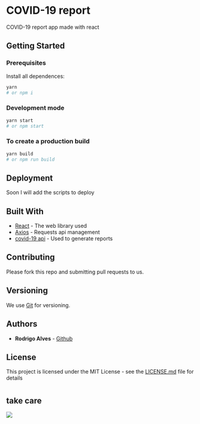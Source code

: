 # COVID-19 report

COVID-19 report app made with react

## Getting Started

### Prerequisites

Install all dependences:

```bash
yarn
# or npm i
```

### Development mode

```bash 
yarn start
# or npm start
```

### To create a production build

```bash
yarn build
# or npm run build
```

## Deployment

Soon I will add the scripts to deploy

## Built With

* [React](https://reactjs.org/) - The web library used
* [Axios](https://github.com/axios/axios) - Requests api management
* [covid-19 api](https://covid19.mathdro.id/api) - Used to generate reports

## Contributing

Please fork this repo and submitting pull requests to us.

## Versioning

We use [Git](https://git-scm.com/) for versioning. 
<!---
For the versions available, see the [tags on this repository](https://github.com/your/project/tags). 
-->


## Authors

* **Rodrigo Alves** - [Github](https://github.com/profalves)

<!--
See also the list of [contributors](https://github.com/your/project/contributors) who participated in this project.
-->

## License

This project is licensed under the MIT License - see the [LICENSE.md](LICENSE.md) file for details


# 
## take care

![](https://covid19.mathdro.id/api/og)